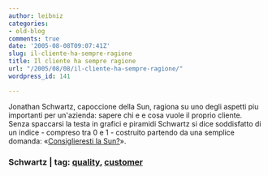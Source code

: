 ```yaml
---
author: leibniz
categories:
- old-blog
comments: true
date: '2005-08-08T09:07:41Z'
slug: il-cliente-ha-sempre-ragione
title: Il cliente ha sempre ragione
url: "/2005/08/08/il-cliente-ha-sempre-ragione/"
wordpress_id: 141

---
```

Jonathan Schwartz, capoccione della Sun, ragiona su uno degli aspetti
piu importanti per un'azienda: sapere chi e e cosa vuole il proprio
cliente. Senza spaccarsi la testa in grafici e piramidi Schwartz si
dice soddisfatto di un indice - compreso tra 0 e 1 - costruito partendo
da una semplice domanda: «[Consiglieresti la Sun?](http://blogs.sun.com/roller/page/jonathan?entry=defining_quality)».  



### Schwartz | tag: [quality](http://www.technorati.com/tags/quality), [customer](http://www.technorati.com/tags/customer)
